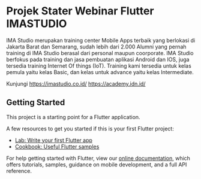 # Projek Stater Webinar Flutter IMASTUDIO

IMA Studio merupakan training center Mobile Apps terbaik yang berlokasi di Jakarta Barat dan Semarang, sudah lebih dari 2.000 Alumni yang pernah training  di IMA Studio berasal dari personal maupun coorporate. IMA Studio berfokus pada training dan jasa pembuatan aplikasi Android dan IOS, juga tersedia training Internet Of things (IoT). Training kami tersedia untuk kelas pemula yaitu kelas Basic, dan kelas untuk advance yaitu kelas Intermediate.

Kunjungi 
https://imastudio.co.id/ 
https://academy.idn.id/

## Getting Started

This project is a starting point for a Flutter application.

A few resources to get you started if this is your first Flutter project:

- [Lab: Write your first Flutter app](https://flutter.dev/docs/get-started/codelab)
- [Cookbook: Useful Flutter samples](https://flutter.dev/docs/cookbook)

For help getting started with Flutter, view our
[online documentation](https://flutter.dev/docs), which offers tutorials,
samples, guidance on mobile development, and a full API reference.
